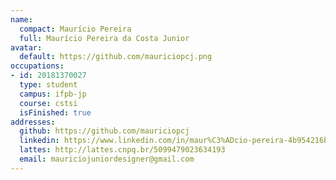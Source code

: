 ```yaml
---
name:
  compact: Maurício Pereira
  full: Maurício Pereira da Costa Junior
avatar:
  default: https://github.com/mauriciopcj.png
occupations:
- id: 20181370027
  type: student
  campus: ifpb-jp
  course: cstsi
  isFinished: true
addresses:
  github: https://github.com/mauriciopcj
  linkedin: https://www.linkedin.com/in/maur%C3%ADcio-pereira-4b954216b
  lattes: http://lattes.cnpq.br/5099479023634193
  email: mauriciojuniordesigner@gmail.com
---
```

